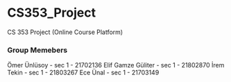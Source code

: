 # CS353_Project
CS 353 Project (Online Course Platform)

### Group Memebers
  Ömer Ünlüsoy 	       - sec 1 - 21702136
  Elif Gamze Güliter   - sec 1 - 21802870
  İrem Tekin		       - sec 1 - 21803267
  Ece Ünal			       - sec 1 - 21703149
